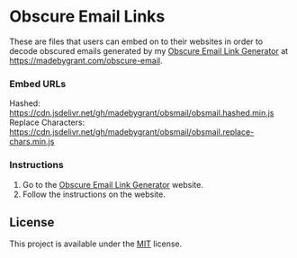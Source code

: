 # Obscure Email Links
These are files that users can embed on to their websites in order to decode obscured emails generated by my [Obscure Email Link Generator](https://madebygrant.com/obscure-email/ "Obscure Email Link Generator") at <https://madebygrant.com/obscure-email>.

### Embed URLs
Hashed: https://cdn.jsdelivr.net/gh/madebygrant/obsmail/obsmail.hashed.min.js \
Replace Characters: https://cdn.jsdelivr.net/gh/madebygrant/obsmail/obsmail.replace-chars.min.js

### Instructions
1. Go to the [Obscure Email Link Generator](https://madebygrant.com/obscure-email/ "Obscure Email Link Generator") website.
2. Follow the instructions on the website.

## License
This project is available under the [MIT](https://opensource.org/licenses/mit-license.php) license.